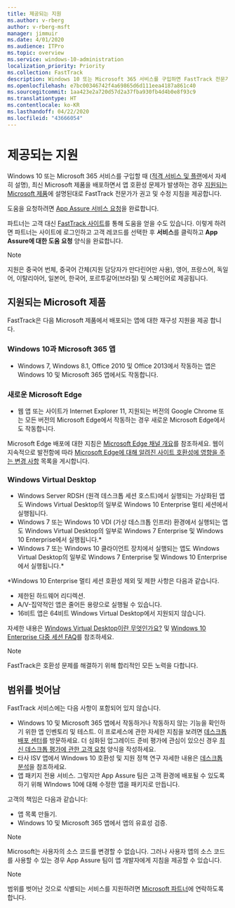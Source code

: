 ```yaml
---
title: 제공되는 지원
ms.author: v-rberg
author: v-rberg-msft
manager: jimmuir
ms.date: 4/01/2020
ms.audience: ITPro
ms.topic: overview
ms.service: windows-10-administration
localization_priority: Priority
ms.collection: FastTrack
description: Windows 10 또는 Microsoft 365 서비스를 구입하면 FastTrack 전문가가 Windows 10 및 Microsoft 365 앱을 배포하고 추가 비용 없이(적격 구독을 사용할 경우) 최신 상태로 유지하기 위한 권고 및 수정 지침을 제공합니다.
ms.openlocfilehash: e7bc00346742f4a69865d6d111eea4187a861c40
ms.sourcegitcommit: 1aa423e2a720d57d2a37fba930fb4d4b0e8f93c9
ms.translationtype: HT
ms.contentlocale: ko-KR
ms.lasthandoff: 04/22/2020
ms.locfileid: "43666054"
---
```

# <a name="assistance-offered"></a>제공되는 지원  

Windows 10 또는 Microsoft 365 서비스를 구입할 때 ([적격 서비스 및 플랜](M365-eligible-services-and-plans.md)에서 자세히 설명), 최신 Microsoft 제품을 배포하면서 앱 호환성 문제가 발생하는 경우 [지원되는 Microsoft 제품](#supported-microsoft-products)에 설명된대로 FastTrack 전문가가 권고 및 수정 지침을 제공합니다.

도움을 요청하려면 [App Assure 서비스 요청](https://go.microsoft.com/fwlink/?linkid=2022721)을 완료합니다.

파트너는 고객 대신 [FastTrack 사이트](https://go.microsoft.com/fwlink/?linkid=780698)를 통해 도움을 얻을 수도 있습니다. 이렇게 하려면 파트너는 사이트에 로그인하고 고객 레코드를 선택한 후 **서비스**를 클릭하고 **App Assure에 대한 도움 요청** 양식을 완료합니다.

> [!NOTE]
> 지원은 중국어 번체, 중국어 간체(지원 담당자가 만다린어만 사용), 영어, 프랑스어, 독일어, 이탈리아어, 일본어, 한국어, 포르투갈어(브라질) 및 스페인어로 제공됩니다. 

## <a name="supported-microsoft-products"></a>지원되는 Microsoft 제품

FastTrack은 다음 Microsoft 제품에서 배포되는 앱에 대한 재구성 지원을 제공 합니다.

### <a name="windows-10-and-microsoft-365-apps"></a>Windows 10과 Microsoft 365 앱

- Windows 7, Windows 8.1, Office 2010 및 Office 2013에서 작동하는 앱은 Windows 10 및 Microsoft 365 앱에서도 작동합니다.

### <a name="the-new-microsoft-edge"></a>새로운 Microsoft Edge

- 웹 앱 또는 사이트가 Internet Explorer 11, 지원되는 버전의 Google Chrome 또는 모든 버전의 Microsoft Edge에서 작동하는 경우 새로운 Microsoft Edge에서도 작동합니다.

Microsoft Edge 배포에 대한 지침은 [Microsoft Edge 채널 개요](https://docs.microsoft.com/DeployEdge/microsoft-edge-channels)를 참조하세요. 웹이 지속적으로 발전함에 따라 [Microsoft Edge에 대해 알려진 사이트 호환성에 영향을 주는 변경 사항](https://docs.microsoft.com/microsoft-edge/web-platform/site-impacting-changes) 목록을 게시합니다.

### <a name="windows-virtual-desktop"></a>Windows Virtual Desktop

- Windows Server RDSH (원격 데스크톱 세션 호스트)에서 실행되는 가상화된 앱도 Windows Virtual Desktop의 일부로 Windows 10 Enterprise 멀티 세션에서 실행됩니다.
- Windows 7 또는 Windows 10 VDI (가상 데스크톱 인프라) 환경에서 실행되는 앱도 Windows Virtual Desktop의 일부로 Windows 7 Enterprise 및 Windows 10 Enterprise에서 실행됩니다.*
- Windows 7 또는 Windows 10 클라이언트 장치에서 실행되는 앱도 Windows Virtual Desktop의 일부로 Windows 7 Enterprise 및 Windows 10 Enterprise에서 실행됩니다.\*

\*Windows 10 Enterprise 멀티 세션 호환성 제외 및 제한 사항은 다음과 같습니다.
- 제한된 하드웨어 리디렉션.
- A/V-집약적인 앱은 줄어든 용량으로 실행될 수 있습니다.
- 16비트 앱은 64비트 Windows Virtual Desktop에서 지원되지 않습니다.

자세한 내용은 [Windows Virtual Desktop이란 무엇인가요?](https://docs.microsoft.com/azure/virtual-desktop/overview) 및 [Windows 10 Enterprise 다중 세션 FAQ](https://docs.microsoft.com/azure/virtual-desktop/windows-10-multisession-faq)를 참조하세요.

> [!NOTE]
> FastTrack은 호환성 문제를 해결하기 위해 합리적인 모든 노력을 다합니다. 

## <a name="out-of-scope"></a>범위를 벗어남

FastTrack 서비스에는 다음 사항이 포함되어 있지 않습니다.
- Windows 10 및 Microsoft 365 앱에서 작동하거나 작동하지 않는 기능을 확인하기 위한 앱 인벤토리 및 테스트. 이 프로세스에 관한 자세한 지침을 보려면 [데스크톱 배포 센터](https://go.microsoft.com/fwlink/?linkid=2080140)를 방문하세요. 더 심화된 업그레이드 준비 평가에 관심이 있으신 경우 [최신 데스크톱 평가에 관한 고객 요청](https://go.microsoft.com/fwlink/?linkid=2053818) 양식을 작성하세요.
- 타사 ISV 앱에서 Windows 10 호환성 및 지원 정책 연구 자세한 내용은 [데스크톱 분석](https://docs.microsoft.com/sccm/desktop-analytics/overview)을 참조하세요.
- 앱 패키지 전용 서비스. 그렇지만 App Assure 팀은 고객 환경에 배포될 수 있도록 하기 위해 WIndows 10에 대해 수정한 앱을 패키지로 만듭니다.

고객의 책임은 다음과 같습니다:
- 앱 목록 만들기.
- Windows 10 및 Microsoft 365 앱에서 앱의 유효성 검증.

> [!NOTE]
> Microsoft는 사용자의 소스 코드를 변경할 수 없습니다. 그러나 사용자 앱의 소스 코드를 사용할 수 있는 경우 App Assure 팀이 앱 개발자에게 지침을 제공할 수 있습니다.

> [!NOTE]
> 범위를 벗어난 것으로 식별되는 서비스를 지원하려면 [Microsoft 파트너](https://go.microsoft.com/fwlink/?linkid=2080150)에 연락하도록 합니다.


